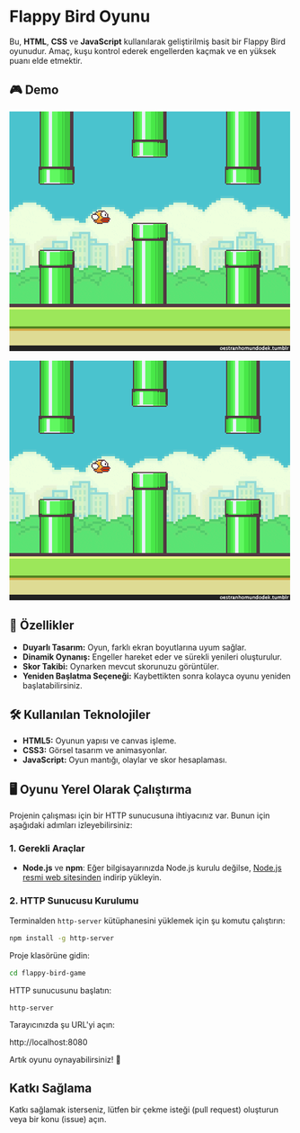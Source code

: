 # Flappy Bird Oyunu

Bu, **HTML**, **CSS** ve **JavaScript** kullanılarak geliştirilmiş basit bir Flappy Bird oyunudur. Amaç, kuşu kontrol ederek engellerden kaçmak ve en yüksek puanı elde etmektir.

## 🎮 Demo


<img src="./flappybirdgif/flappybird.gif" width="500" >



![Flappy Bird Oynanışı](./flappybirdgif/flappybird.gif)



## 🚀 Özellikler

- **Duyarlı Tasarım:** Oyun, farklı ekran boyutlarına uyum sağlar.
- **Dinamik Oynanış:** Engeller hareket eder ve sürekli yenileri oluşturulur.
- **Skor Takibi:** Oynarken mevcut skorunuzu görüntüler.
- **Yeniden Başlatma Seçeneği:** Kaybettikten sonra kolayca oyunu yeniden başlatabilirsiniz.

## 🛠️ Kullanılan Teknolojiler

- **HTML5:** Oyunun yapısı ve canvas işleme.
- **CSS3:** Görsel tasarım ve animasyonlar.
- **JavaScript:** Oyun mantığı, olaylar ve skor hesaplaması.

## 🖥️ Oyunu Yerel Olarak Çalıştırma

Projenin çalışması için bir HTTP sunucusuna ihtiyacınız var. Bunun için aşağıdaki adımları izleyebilirsiniz:

### 1. Gerekli Araçlar
- **Node.js** ve **npm**: Eğer bilgisayarınızda Node.js kurulu değilse, [Node.js resmi web sitesinden](https://nodejs.org/) indirip yükleyin.

### 2. HTTP Sunucusu Kurulumu
Terminalden `http-server` kütüphanesini yüklemek için şu komutu çalıştırın:

```bash
npm install -g http-server
```
Proje klasörüne gidin:

```bash
cd flappy-bird-game
```
HTTP sunucusunu başlatın:

```bash
http-server
```
Tarayıcınızda şu URL'yi açın:

http://localhost:8080

Artık oyunu oynayabilirsiniz! 🎉

## Katkı Sağlama
Katkı sağlamak isterseniz, lütfen bir çekme isteği (pull request) oluşturun veya bir konu (issue) açın.
